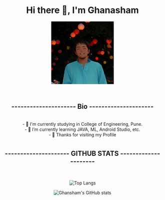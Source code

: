 

 <div id="header" align="center">
 <h1></h1>
  <h1> Hi there 👋, I'm Ghanasham </h1>
 
  <img src="https://github.com/salunkhegr1712/salunkhegr1712/blob/main/ghansham.png" width="200"/> <br>
 <a href="https://www.facebook.com/ghansham.salunkhe.180/" target="_blank"><i class="nothing fa fa-facebook fa"></i></a>
 <a href="https://twitter.com/GhanashamSalun1" target="_blank"><i class="nothing fa fa-twitter fa"></i></a>
 <a href="https://www.linkedin.com/in/ghanasham-salunkhe-70b607204/" target="_blank"><i class="nothing fa fa-linkedin fa"></i></a>
 <a href="https://github.com/salunkhegr1712" target="_blank"><i class="nothing fa fa-github fa"></i> <br></a> 
 <h1></h1><h2>--------------------- Bio ---------------------</h2>
</div>
<br>
 
 <div align="center">
- 🔭 I'm currently studying in College of Engineering, Pune.<br>
- 🌱 I’m currently learning JAVA, ML, Android Studio, etc.<br>
- 💬 Thanks for visiting my Profile <br>

 <h1></h1>
<h2>--------------------- GITHUB STATS ---------------------</h2>
  
 <br>
 
 ![Top Langs](https://github-readme-stats-git-masterrstaa-rickstaa.vercel.app/api/top-langs/?username=salunkhegr1712&layout=compact&theme=dracula)<br>

 ![Ghansham's GitHub stats](https://github-readme-stats.vercel.app/api?username=salunkhegr1712)
 

</div>

